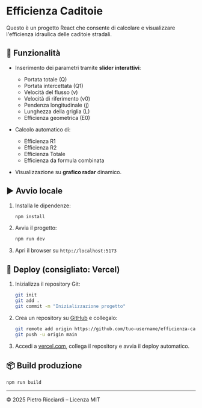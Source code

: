 # Efficienza Caditoie

Questo è un progetto React che consente di calcolare e visualizzare l'efficienza idraulica delle caditoie stradali.

## 🔧 Funzionalità

- Inserimento dei parametri tramite **slider interattivi**:
  - Portata totale (Q)
  - Portata intercettata (Q1)
  - Velocità del flusso (v)
  - Velocità di riferimento (v0)
  - Pendenza longitudinale (j)
  - Lunghezza della griglia (L)
  - Efficienza geometrica (E0)

- Calcolo automatico di:
  - Efficienza R1
  - Efficienza R2
  - Efficienza Totale
  - Efficienza da formula combinata

- Visualizzazione su **grafico radar** dinamico.

## ▶️ Avvio locale

1. Installa le dipendenze:
   ```bash
   npm install
   ```

2. Avvia il progetto:
   ```bash
   npm run dev
   ```

3. Apri il browser su `http://localhost:5173`

## 🚀 Deploy (consigliato: Vercel)

1. Inizializza il repository Git:
   ```bash
   git init
   git add .
   git commit -m "Inizializzazione progetto"
   ```

2. Crea un repository su [GitHub](https://github.com) e collegalo:
   ```bash
   git remote add origin https://github.com/tuo-username/efficienza-caditoie.git
   git push -u origin main
   ```

3. Accedi a [vercel.com](https://vercel.com), collega il repository e avvia il deploy automatico.

## 📦 Build produzione

```bash
npm run build
```

---

© 2025 Pietro Ricciardi – Licenza MIT
